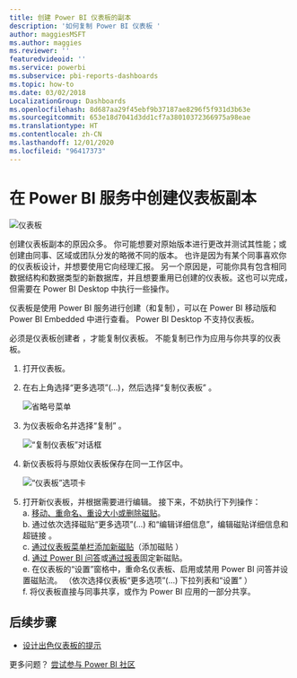 ```yaml
---
title: 创建 Power BI 仪表板的副本
description: '如何复制 Power BI 仪表板 '
author: maggiesMSFT
ms.author: maggies
ms.reviewer: ''
featuredvideoid: ''
ms.service: powerbi
ms.subservice: pbi-reports-dashboards
ms.topic: how-to
ms.date: 03/02/2018
LocalizationGroup: Dashboards
ms.openlocfilehash: 8d687aa29f45ebf9b37187ae8296f5f931d3b63e
ms.sourcegitcommit: 653e18d7041d3dd1cf7a38010372366975a98eae
ms.translationtype: HT
ms.contentlocale: zh-CN
ms.lasthandoff: 12/01/2020
ms.locfileid: "96417373"
---
```

# <a name="create-a-copy-of-a-dashboard-in-power-bi-service"></a>在 Power BI 服务中创建仪表板副本
![仪表板](media/service-dashboard-copy/power-bi-dashboard.png)

 创建仪表板副本的原因众多。 你可能想要对原始版本进行更改并测试其性能；或创建由同事、区域或团队分发的略微不同的版本。 也许是因为有某个同事喜欢你的仪表板设计，并想要使用它向经理汇报。 另一个原因是，可能你具有包含相同数据结构和数据类型的新数据库，并且想要重用已创建的仪表板。这也可以完成，但需要在 Power BI Desktop 中执行一些操作。 

仪表板是使用 Power BI 服务进行创建（和复制），可以在 Power BI 移动版和 Power BI Embedded 中进行查看。  Power BI Desktop 不支持仪表板。 

必须是仪表板创建者  ，才能复制仪表板。 不能复制已作为应用与你共享的仪表板。

1. 打开仪表板。
2. 在右上角选择“更多选项”(…)，然后选择“复制仪表板”   。
   
   ![省略号菜单](media/service-dashboard-copy/power-bi-dulicate.png)
3. 为仪表板命名并选择“复制”  。 
   
   ![“复制仪表板”对话框](media/service-dashboard-copy/power-bi-name.png)
4. 新仪表板将与原始仪表板保存在同一工作区中。 
   
   ![“仪表板”选项卡](media/service-dashboard-copy/power-bi-copied.png)

5.    打开新仪表板，并根据需要进行编辑。 接下来，不妨执行下列操作：    
    a. [移动、重命名、重设大小或删除磁贴](service-dashboard-edit-tile.md)。  
    b. 通过依次选择磁贴“更多选项”(…) 和“编辑详细信息”，编辑磁贴详细信息和超链接   。  
    c. [通过仪表板菜单栏添加新磁贴](service-dashboard-add-widget.md)（添加磁贴  ）  
    d. [通过 Power BI 问答](service-dashboard-pin-tile-from-q-and-a.md)或[通过报表](service-dashboard-pin-tile-from-report.md)固定新磁贴。  
    e. 在仪表板的“设置”窗格中，重命名仪表板、启用或禁用 Power BI 问答并设置磁贴流。  （依次选择仪表板“更多选项”(…) 下拉列表和“设置”   ）  
    f. 将仪表板直接与同事共享，或作为 Power BI 应用的一部分共享。 


## <a name="next-steps"></a>后续步骤
* [设计出色仪表板的提示](service-dashboards-design-tips.md) 

更多问题？ [尝试参与 Power BI 社区](https://community.powerbi.com/)

